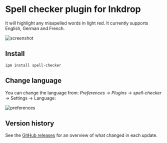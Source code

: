 # Spell checker plugin for Inkdrop

It will highlight any misspelled words in light red.
It currently supports English, German and French.

![screenshot](https://raw.githubusercontent.com/inkdropapp/inkdrop-spell-checker/master/docs/screenshot.png)

## Install

```
ipm install spell-checker
```

## Change language

You can change the language from: _Preferences -> Plugins -> spell-checker_ -> Settings -> Language:

![preferences](https://raw.githubusercontent.com/inkdropapp/inkdrop-spell-checker/master/docs/preferences.png)

## Version history

See the [GitHub releases](https://github.com/inkdropapp/inkdrop-spell-checker/releases) for an overview of what changed in each update.
